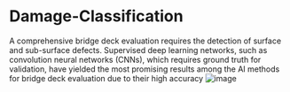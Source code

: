 # Damage-Classification
A comprehensive bridge deck evaluation requires the detection of surface and sub-surface defects. Supervised deep learning networks, such as convolution neural networks (CNNs), which requires ground truth for validation, have yielded the most promising results among the AI methods for bridge deck evaluation due to their high accuracy
![image](https://github.com/user-attachments/assets/e130cd70-beef-45f1-9bb5-64f09a2f1077)

